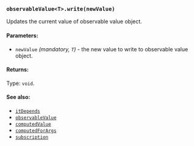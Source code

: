 ### `observableValue<T>.write(newValue)`
Updates the current value of observable value object.

#### Parameters:
* `newValue` *(mandatory, `T`)* - the new value to write to observable value object.

#### Returns:
Type: `void`.

#### See also:
* [`itDepends`](../itDepends.md)
* [`observableValue`](../observableValue.md)
* [`computedValue`](../computedValue.md)
* [`computedForArgs`](../computedForArgs.md)
* [`subscription`](../subscription.md)